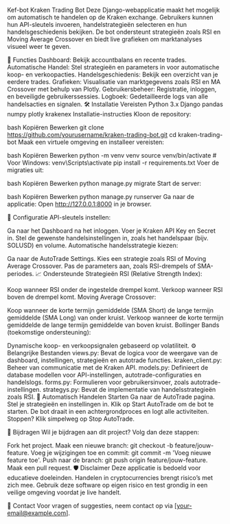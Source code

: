 Kef-bot Kraken Trading Bot
Deze Django-webapplicatie maakt het mogelijk om automatisch te handelen op de Kraken exchange. Gebruikers kunnen hun API-sleutels invoeren, handelstrategieën selecteren en hun handelsgeschiedenis bekijken. De bot ondersteunt strategieën zoals RSI en Moving Average Crossover en biedt live grafieken om marktanalyses visueel weer te geven.

📌 Functies
Dashboard: Bekijk accountbalans en recente trades.
Automatische Handel: Stel strategieën en parameters in voor automatische koop- en verkoopacties.
Handelsgeschiedenis: Bekijk een overzicht van je eerdere trades.
Grafieken: Visualisatie van marktgegevens zoals RSI en MA Crossover met behulp van Plotly.
Gebruikersbeheer: Registratie, inloggen, en beveiligde gebruikerssessies.
Logboek: Gedetailleerde logs van alle handelsacties en signalen.
🛠️ Installatie
Vereisten
Python 3.x
Django
pandas
numpy
plotly
krakenex
Installatie-instructies
Kloon de repository:

bash
Kopiëren
Bewerken
git clone https://github.com/yourusername/kraken-trading-bot.git
cd kraken-trading-bot
Maak een virtuele omgeving en installeer vereisten:

bash
Kopiëren
Bewerken
python -m venv venv
source venv/bin/activate  # Voor Windows: venv\Scripts\activate
pip install -r requirements.txt
Voer de migraties uit:

bash
Kopiëren
Bewerken
python manage.py migrate
Start de server:

bash
Kopiëren
Bewerken
python manage.py runserver
Ga naar de applicatie: Open http://127.0.0.1:8000 in je browser.

🔑 Configuratie
API-sleutels instellen:

Ga naar het Dashboard na het inloggen.
Voer je Kraken API Key en Secret in.
Stel de gewenste handelsinstellingen in, zoals het handelspaar (bijv. SOLUSD) en volume.
Automatische handelsstrategie kiezen:

Ga naar de AutoTrade Settings.
Kies een strategie zoals RSI of Moving Average Crossover.
Pas de parameters aan, zoals RSI-drempels of SMA-periodes.
📈 Ondersteunde Strategieën
RSI (Relative Strength Index):

Koop wanneer RSI onder de ingestelde drempel komt.
Verkoop wanneer RSI boven de drempel komt.
Moving Average Crossover:

Koop wanneer de korte termijn gemiddelde (SMA Short) de lange termijn gemiddelde (SMA Long) van onder kruist.
Verkoop wanneer de korte termijn gemiddelde de lange termijn gemiddelde van boven kruist.
Bollinger Bands (toekomstige ondersteuning):

Dynamische koop- en verkoopsignalen gebaseerd op volatiliteit.
⚙️ Belangrijke Bestanden
views.py: Bevat de logica voor de weergave van de dashboard, instellingen, strategieën en autotrade functies.
kraken_client.py: Beheer van communicatie met de Kraken API.
models.py: Definieert de database modellen voor API-instellingen, autotrade-configuraties en handelslogs.
forms.py: Formulieren voor gebruikersinvoer, zoals autotrade-instellingen.
strategys.py: Bevat de implementatie van handelsstrategieën zoals RSI.
🚀 Automatisch Handelen Starten
Ga naar de AutoTrade pagina.
Stel je strategieën en instellingen in.
Klik op Start AutoTrade om de bot te starten.
De bot draait in een achtergrondproces en logt alle activiteiten.
Stoppen? Klik simpelweg op Stop AutoTrade.

📝 Bijdragen
Wil je bijdragen aan dit project? Volg dan deze stappen:

Fork het project.
Maak een nieuwe branch: git checkout -b feature/jouw-feature.
Voeg je wijzigingen toe en commit: git commit -m 'Voeg nieuwe feature toe'.
Push naar de branch: git push origin feature/jouw-feature.
Maak een pull request.
🛡️ Disclaimer
Deze applicatie is bedoeld voor educatieve doeleinden. Handelen in cryptocurrencies brengt risico’s met zich mee. Gebruik deze software op eigen risico en test grondig in een veilige omgeving voordat je live handelt.

📧 Contact
Voor vragen of suggesties, neem contact op via [your-email@example.com].